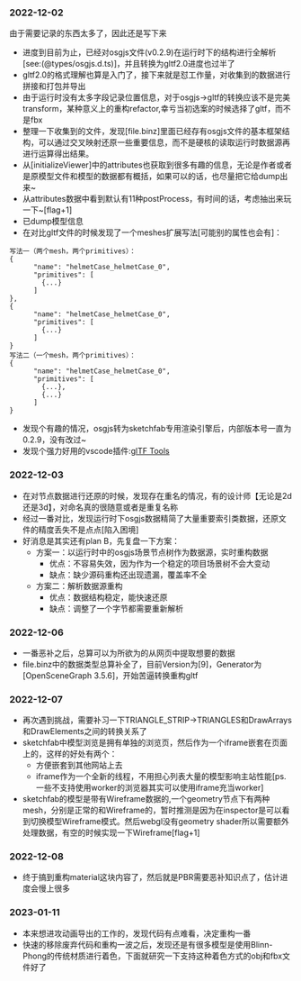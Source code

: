 ### 2022-12-02
由于需要记录的东西太多了，因此还是写下来
- 进度到目前为止，已经对osgjs文件(v0.2.9)在运行时下的结构进行全解析[see:(@types/osgjs.d.ts)]，并且转换为gltf2.0进度也过半了
- gltf2.0的格式理解也算是入门了，接下来就是怼工作量，对收集到的数据进行拼接和打包并导出
- 由于运行时没有太多字段记录位置信息，对于osgjs->gltf的转换应该不是完美transform，某种意义上的重构refactor,幸亏当初选案的时候选择了gltf，而不是fbx
- 整理一下收集到的文件，发现[file.binz]里面已经存有osgjs文件的基本框架结构，可以通过交叉映射还原一些重要信息，而不是硬核的读取运行时数据源再进行运算得出结果。
- 从[initializeViewer]中的attributes也获取到很多有趣的信息，无论是作者或者是原模型文件和模型的数据都有概括，如果可以的话，也尽量把它给dump出来~
- 从attributes数据中看到默认有11种postProcess，有时间的话，考虑抽出来玩一下~[flag+1]
- 已dump模型信息
- 在对比gltf文件的时候发现了一个meshes扩展写法[可能别的属性也会有]：

```
写法一（两个mesh，两个primitives）：
{
      "name": "helmetCase_helmetCase_0",
      "primitives": [
        {...}
      ]
},
{
      "name": "helmetCase_helmetCase_0",
      "primitives": [
        {...}
      ]
}
写法二（一个mesh，两个primitives）：
{
      "name": "helmetCase_helmetCase_0",
      "primitives": [
        {...},
        {...}
      ]
}
```
- 发现个有趣的情况，osgjs转为sketchfab专用渲染引擎后，内部版本号一直为0.2.9，没有改过~
- 发现个强力好用的vscode插件:[glTF Tools](https://marketplace.visualstudio.com/items?itemName=cesium.gltf-vscode)

### 2022-12-03
- 在对节点数据进行还原的时候，发现存在重名的情况，有的设计师【无论是2d还是3d】，对命名真的很随意或者是重复名称
- 经过一番对比，发现运行时下osgjs数据精简了大量重要索引类数据，还原文件的精度丢失不是点点[陷入困境]
- 好消息是其实还有plan B，先复盘一下方案：
  - 方案一：以运行时中的osgjs场景节点树作为数据源，实时重构数据
    - 优点：不容易失效，因为作为一个稳定的项目场景树不会大变动
    - 缺点：缺少源码重构还出现遗漏，覆盖率不全
  - 方案二：解析数据源重构
    - 优点：数据结构稳定，能快速还原
    - 缺点：调整了一个字节都需要重新解析

### 2022-12-06
- 一番恶补之后，总算可以为所欲为的从网页中提取想要的数据
- file.binz中的数据类型总算补全了，目前Version为[9]，Generator为[OpenSceneGraph 3.5.6]，开始苦逼转换重构gltf

### 2022-12-07
- 再次遇到挑战，需要补习一下TRIANGLE_STRIP->TRIANGLES和DrawArrays和DrawElements之间的转换关系了
- sketchfab中模型浏览是拥有单独的浏览页，然后作为一个iframe嵌套在页面上的，这样的好处有两个：
  - 方便嵌套到其他网站上去
  - iframe作为一个全新的线程，不用担心列表大量的模型影响主站性能[ps.一些不支持使用worker的浏览器其实可以使用iframe充当worker]
- sketchfab的模型是带有Wireframe数据的,一个geometry节点下有两种mesh，分别是正常的和Wireframe的，暂时推测是因为在inspector是可以看到切换模型Wireframe模式。然后webgl没有geometry shader所以需要额外处理数据，有空的时候实现一下Wireframe[flag+1]

### 2022-12-08
- 终于搞到重构material这块内容了，然后就是PBR需要恶补知识点了，估计进度会慢上很多

### 2023-01-11
- 本来想进攻动画导出的工作的，发现代码有点难看，决定重构一番
- 快速的移除废弃代码和重构一波之后，发现还是有很多模型是使用Blinn-Phong的传统材质进行着色，下面就研究一下支持这种着色方式的obj和fbx文件好了